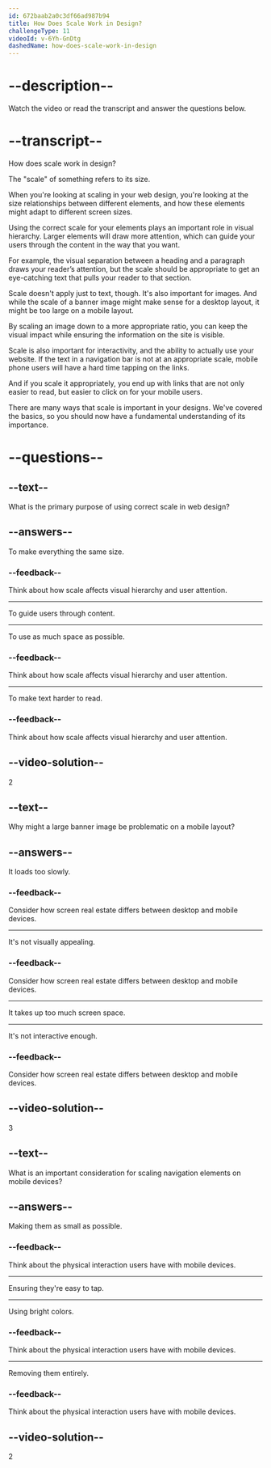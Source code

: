```yaml
---
id: 672baab2a0c3df66ad987b94
title: How Does Scale Work in Design?
challengeType: 11
videoId: v-6Yh-GnDtg
dashedName: how-does-scale-work-in-design
---
```


# --description--

Watch the video or read the transcript and answer the questions below.

# --transcript--

How does scale work in design?

The "scale" of something refers to its size. 

When you're looking at scaling in your web design, you're looking at the size relationships between different elements, and how these elements might adapt to different screen sizes.

Using the correct scale for your elements plays an important role in visual hierarchy. Larger elements will draw more attention, which can guide your users through the content in the way that you want.

For example, the visual separation between a heading and a paragraph draws your reader’s attention, but the scale should be appropriate to get an eye-catching text that pulls your reader to that section.

Scale doesn't apply just to text, though. It's also important for images. And while the scale of a banner image might make sense for a desktop layout, it might be too large on a mobile layout.

By scaling an image down to a more appropriate ratio, you can keep the visual impact while ensuring the information on the site is visible.

Scale is also important for interactivity, and the ability to actually use your website. If the text in a navigation bar is not at an appropriate scale, mobile phone users will have a hard time tapping on the links. 

And if you scale it appropriately, you end up with links that are not only easier to read, but easier to click on for your mobile users.

There are many ways that scale is important in your designs. We've covered the basics, so you should now have a fundamental understanding of its importance.

# --questions--

## --text--

What is the primary purpose of using correct scale in web design?

## --answers--

To make everything the same size.

### --feedback--

Think about how scale affects visual hierarchy and user attention.

---

To guide users through content.

---

To use as much space as possible.

### --feedback--

Think about how scale affects visual hierarchy and user attention.

---

To make text harder to read.

### --feedback--

Think about how scale affects visual hierarchy and user attention.

## --video-solution--

2

## --text--

Why might a large banner image be problematic on a mobile layout?

## --answers--

It loads too slowly.

### --feedback--

Consider how screen real estate differs between desktop and mobile devices.

---

It's not visually appealing.

### --feedback--

Consider how screen real estate differs between desktop and mobile devices.

---

It takes up too much screen space.

---

It's not interactive enough.

### --feedback--

Consider how screen real estate differs between desktop and mobile devices.

## --video-solution--

3

## --text--

What is an important consideration for scaling navigation elements on mobile devices?

## --answers--

Making them as small as possible.

### --feedback--

Think about the physical interaction users have with mobile devices.

---

Ensuring they're easy to tap.

---

Using bright colors.

### --feedback--

Think about the physical interaction users have with mobile devices.

---

Removing them entirely.

### --feedback--

Think about the physical interaction users have with mobile devices.

## --video-solution--

2
